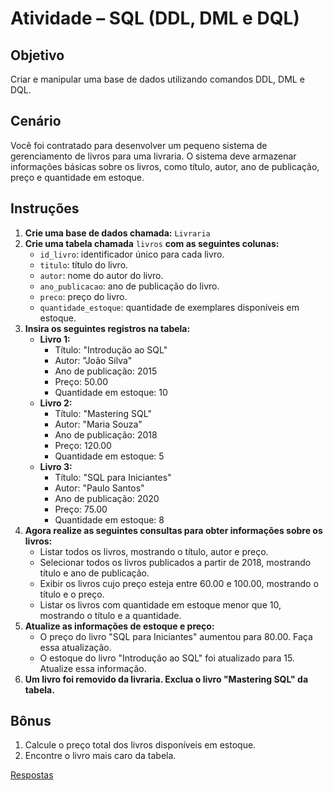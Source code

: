 # Atividade – SQL (DDL, DML e DQL)

## Objetivo

Criar e manipular uma base de dados utilizando comandos DDL, DML e DQL.

## Cenário

Você foi contratado para desenvolver um pequeno sistema de gerenciamento de livros para uma livraria. O sistema deve armazenar informações básicas sobre os livros, como título, autor, ano de publicação, preço e quantidade em estoque.

## Instruções

1. **Crie uma base de dados chamada:** `Livraria`
2. **Crie uma tabela chamada** `livros` **com as seguintes colunas:**
    - `id_livro`: identificador único para cada livro.
    - `titulo`: título do livro.
    - `autor`: nome do autor do livro.
    - `ano_publicacao`: ano de publicação do livro.
    - `preco`: preço do livro.
    - `quantidade_estoque`: quantidade de exemplares disponíveis em estoque.
3. **Insira os seguintes registros na tabela:**
    - **Livro 1:**
        - Título: "Introdução ao SQL"
        - Autor: "João Silva"
        - Ano de publicação: 2015
        - Preço: 50.00
        - Quantidade em estoque: 10
    - **Livro 2:**
        - Título: "Mastering SQL"
        - Autor: "Maria Souza"
        - Ano de publicação: 2018
        - Preço: 120.00
        - Quantidade em estoque: 5
    - **Livro 3:**
        - Título: "SQL para Iniciantes"
        - Autor: "Paulo Santos"
        - Ano de publicação: 2020
        - Preço: 75.00
        - Quantidade em estoque: 8
4. **Agora realize as seguintes consultas para obter informações sobre os livros:**
    - Listar todos os livros, mostrando o título, autor e preço.
    - Selecionar todos os livros publicados a partir de 2018, mostrando título e ano de publicação.
    - Exibir os livros cujo preço esteja entre 60.00 e 100.00, mostrando o título e o preço.
    - Listar os livros com quantidade em estoque menor que 10, mostrando o título e a quantidade.
5. **Atualize as informações de estoque e preço:**
    - O preço do livro "SQL para Iniciantes" aumentou para 80.00. Faça essa atualização.
    - O estoque do livro "Introdução ao SQL" foi atualizado para 15. Atualize essa informação.
6. **Um livro foi removido da livraria. Exclua o livro "Mastering SQL" da tabela.**

## Bônus

1. Calcule o preço total dos livros disponíveis em estoque.
2. Encontre o livro mais caro da tabela.

[Respostas](https://chatgpt.com/c/2ecfcb1e-5e8c-4a7b-b437-0a60b285095b)

